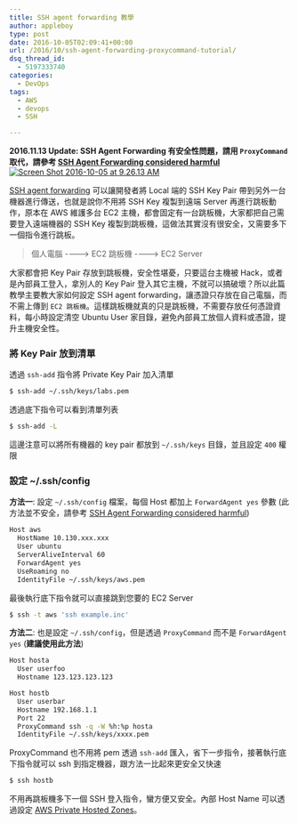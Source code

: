 ```yaml
---
title: SSH agent forwarding 教學
author: appleboy
type: post
date: 2016-10-05T02:09:41+00:00
url: /2016/10/ssh-agent-forwarding-proxycommand-tutorial/
dsq_thread_id:
  - 5197333740
categories:
  - DevOps
tags:
  - AWS
  - devops
  - SSH

---
```

**2016.11.13 Update: SSH Agent Forwarding 有安全性問題，請用 `ProxyCommand` 取代，請參考 [SSH Agent Forwarding considered harmful][1]** <a data-flickr-embed="true"  href="https://www.flickr.com/photos/appleboy/30008040142/in/dateposted-public/" title="Screen Shot 2016-10-05 at 9.26.13 AM"><img src="https://i0.wp.com/c7.staticflickr.com/6/5219/30008040142_9d50881bba_z.jpg?resize=640%2C371&#038;ssl=1" alt="Screen Shot 2016-10-05 at 9.26.13 AM" data-recalc-dims="1" /></a>

[SSH agent forwarding][2] 可以讓開發者將 Local 端的 SSH Key Pair 帶到另外一台機器進行傳送，也就是說你不用將 SSH Key 複製到遠端 Server 再進行跳板動作，原本在 AWS 維護多台 EC2 主機，都會固定有一台跳板機，大家都把自己需要登入遠端機器的 SSH Key 複製到跳板機，這做法其實沒有很安全，又需要多下一個指令進行跳板。

> 個人電腦 \----> EC2 跳板機 \----> EC2 Server

大家都會把 Key Pair 存放到跳板機，安全性堪憂，只要這台主機被 Hack，或者是內部員工登入，拿別人的 Key Pair 登入其它主機，不就可以搞破壞？所以此篇教學主要教大家如何設定 SSH agent forwarding，讓憑證只存放在自己電腦，而不需上傳到 `EC2 跳板機`。這樣跳板機就真的只是跳板機，不需要存放任何憑證資料，每小時設定清空 Ubuntu User 家目錄，避免內部員工放個人資料或憑證，提升主機安全性。

<!--more-->

### 將 Key Pair 放到清單

透過 `ssh-add` 指令將 Private Key Pair 加入清單

```bash
$ ssh-add ~/.ssh/keys/labs.pem
```

透過底下指令可以看到清單列表

```bash
$ ssh-add -L
```

這邊注意可以將所有機器的 key pair 都放到 `~/.ssh/keys` 目錄，並且設定 `400` 權限

### 設定 ~/.ssh/config

**方法一**: 設定 `~/.ssh/config` 檔案，每個 Host 都加上 `ForwardAgent yes` 參數 (此方法並不安全，請參考 [SSH Agent Forwarding considered harmful][1])

```bash
Host aws
  HostName 10.130.xxx.xxx
  User ubuntu
  ServerAliveInterval 60
  ForwardAgent yes
  UseRoaming no
  IdentityFile ~/.ssh/keys/aws.pem
```

最後執行底下指令就可以直接跳到您要的 EC2 Server

```bash
$ ssh -t aws 'ssh example.inc'
```

**方法二**: 也是設定 `~/.ssh/config`，但是透過 `ProxyCommand` 而不是 `ForwardAgent yes` (**建議使用此方法**)

```bash
Host hosta
  User userfoo
  Hostname 123.123.123.123

Host hostb
  User userbar
  Hostname 192.168.1.1
  Port 22
  ProxyCommand ssh -q -W %h:%p hosta
  IdentityFile ~/.ssh/keys/xxxx.pem
```

ProxyCommand 也不用將 pem 透過 `ssh-add` 匯入，省下一步指令，接著執行底下指令就可以 ssh 到指定機器，跟方法一比起來更安全又快速

```bash
$ ssh hostb
```

不用再跳板機多下一個 SSH 登入指令，蠻方便又安全。內部 Host Name 可以透過設定 [AWS Private Hosted Zones][3]。

 [1]: https://heipei.github.io/2015/02/26/SSH-Agent-Forwarding-considered-harmful/
 [2]: https://developer.github.com/guides/using-ssh-agent-forwarding/
 [3]: http://docs.aws.amazon.com/Route53/latest/DeveloperGuide/hosted-zones-private.html